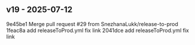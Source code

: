 ## v19 - 2025-07-12

9e45be1 Merge pull request #29 from SnezhanaLukk/release-to-prod
1feac8a add releaseToProd.yml fix link
2041dce add releaseToProd.yml fix link


